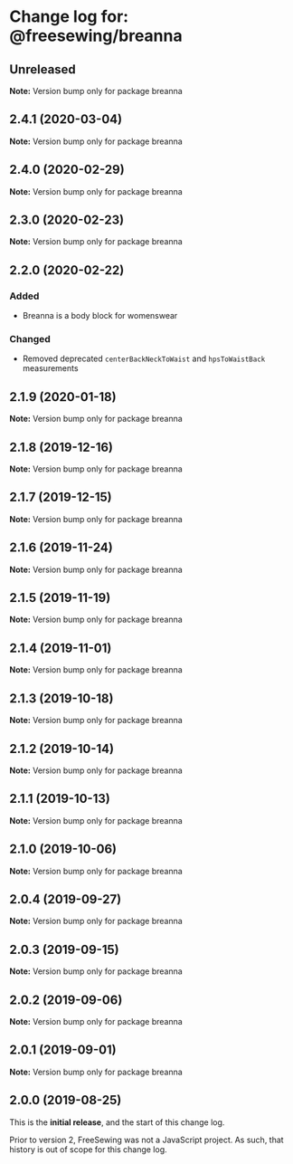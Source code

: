 # Change log for: @freesewing/breanna


## Unreleased

**Note:** Version bump only for package breanna


## 2.4.1 (2020-03-04)

**Note:** Version bump only for package breanna


## 2.4.0 (2020-02-29)

**Note:** Version bump only for package breanna


## 2.3.0 (2020-02-23)

**Note:** Version bump only for package breanna


## 2.2.0 (2020-02-22)

### Added

 - Breanna is a body block for womenswear

### Changed

 - Removed deprecated `centerBackNeckToWaist` and `hpsToWaistBack` measurements
## 2.1.9 (2020-01-18)

**Note:** Version bump only for package breanna


## 2.1.8 (2019-12-16)

**Note:** Version bump only for package breanna


## 2.1.7 (2019-12-15)

**Note:** Version bump only for package breanna


## 2.1.6 (2019-11-24)

**Note:** Version bump only for package breanna


## 2.1.5 (2019-11-19)

**Note:** Version bump only for package breanna


## 2.1.4 (2019-11-01)

**Note:** Version bump only for package breanna


## 2.1.3 (2019-10-18)

**Note:** Version bump only for package breanna


## 2.1.2 (2019-10-14)

**Note:** Version bump only for package breanna


## 2.1.1 (2019-10-13)

**Note:** Version bump only for package breanna


## 2.1.0 (2019-10-06)

**Note:** Version bump only for package breanna


## 2.0.4 (2019-09-27)

**Note:** Version bump only for package breanna


## 2.0.3 (2019-09-15)

**Note:** Version bump only for package breanna


## 2.0.2 (2019-09-06)

**Note:** Version bump only for package breanna


## 2.0.1 (2019-09-01)

**Note:** Version bump only for package breanna




## 2.0.0 (2019-08-25)

This is the **initial release**, and the start of this change log.

Prior to version 2, FreeSewing was not a JavaScript project.
As such, that history is out of scope for this change log.
